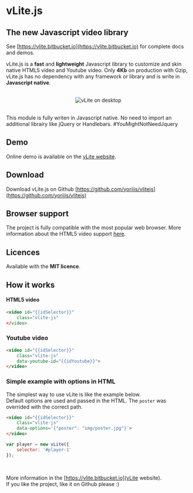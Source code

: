 # vLite.js

## The new Javascript video library

See [https://vlite.bitbucket.io](https://vlite.bitbucket.io) for complete docs and demos.<br />

vLite.js is a **fast** and **lightweight** Javascript library to customize and skin native HTML5 video and Youtube video. Only **4Kb** on production with Gzip, vLite.js has no dependency with any framework or library and is write in **Javascript native**.<br /><br />

<center style="image-rendering: -webkit-optimize-contrast;">
<img src="https://vlite.bitbucket.io/img/demo.jpg" alt="vLite on desktop" />
</center><br />

This module is fully writen in Javascript native. No need to import an additional librairy like jQuery or Handlebars. #YouMightNotNeedJquery<br />

## Demo

Online demo is available on the [vLite website](https://vlite.bitbucket.io/demo).

## Download

Download vLite.js on Github [https://github.com/yoriiis/vlitejs](https://github.com/yoriiis/vlitejs)

## Browser support

The project is fully compatible with the most popular web browser. More information about the HTML5 video support <a href="https://caniuse.com/#feat=video" target="_blank" title="Browser support">here</a>.


## Licences

Available with the __MIT licence__.

## How it works

#### HTML5 video

```html
<video id="{{idSelector}}"
    class="vlite-js"
</video>
```

### Youtube video

```html
<video id="{{idSelector}}"
    class="vlite-js"
    data-youtube-id="{{idYoutube}}">
</video>
```

### Simple example with options in HTML

The simplest way to use vLite is like the example below.<br />
Default options are used and passed in the HTML. The `poster` was overrided with the correct path.

```html
<video id="{{idSelector}}"
    class="vlite-js"
    data-options='{"poster": "img/poster.jpg"}'>
</video>
```

```javascript
var player = new vLite({
    selector: '#player-1'
});
```
<br />

More information in the [https://vlite.bitbucket.io](vLite website).<br />
If you like the project, like it on Github please :)